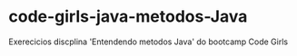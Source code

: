 # code-girls-java-metodos-Java
Exerecicios discplina 'Entendendo metodos Java' do bootcamp Code Girls
